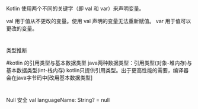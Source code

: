 #
Kotlin 使用两个不同的关键字（即 val 和 var）来声明变量。

val 用于值从不更改的变量。使用 val 声明的变量无法重新赋值。
var 用于值可以更改的变量。

#
类型推断

#kotlin 的引用类型与基本数据类型
java两种数据类型：引用类型(对象-堆内存)与基本数据类型(int-栈内存)
kotlin只提供引用类型。出于更高性能的需要，编译器会在java字节码中[改用基本数据类型]

#
Null 安全
val languageName: String? = null